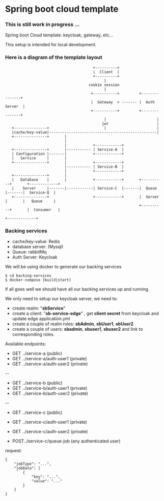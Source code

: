 # Spring boot cloud template 

### This is still work in progress ...


Spring boot Cloud template: keycloak, gateway, etc... 

This setup is intended for local development.


### Here is a diagram of the template layout

```
                                        +----------+                              
                                        |  Client  |                     
                                        +----------+                                
                                             |                                        
                                      cookie session                             
                                             |
                                       +-----------+         +---------------+  
                                       |  Gateway  + ------- |  Auth Server  |  
                                       +-----------+         +---------------+  
                                             |                       |
                                            jwt                      |      
   +---------------+                         |                       |                           
   |cache/key-value|-------------------------------------------------|                          
   +---------------+       |                                                     
                           |                                                             
                           |            +------------+                                   
   +---------------+       |----------- | Service-A  |                                              
   | Configuration |-------|            +------------+                                              
   |   Service     |       |                                                            
   +---------------+       |            +------------+                               
                           |----------- | Service-B  |                             
                           |            +------------+                           
   +---------------+       |                                                        
   |   Database    |       |            +------------+       +----------+       +-------------+
   |    Server     |-------|------------| Service-C  |-------|  Queue   |-------|  Service-Q  |
   +---------------+                    +------------+       |  Server  |       |   Queue     |
                                                             +----------+       |  Consumer   |
                                                                                +-------------+

```


### Backing services

- cache/key-value: Redis
- database server: (Mysql)
- Queue: rabbitMq
- Auth Server: Keycloak


We will be using docker to generate our backing services 

```
$ cd backing-services
$ docker-compose [build|start]
```

If all goes well we should have all our backing services up and running. 

We only need to setup our keycloak server, we need to:
- create realm: "**sbService**"
- create a client: "**sb-service-edge**" , get **client secret** from keycloak and update edge application.yml
- create a couple of realm roles: **sbAdmin**, **sbUser1**, **sbUser2**
- create a couple of users: **sbadmin**, **sbuser1**, **sbuser2** and link to corresponding roles.


Available endpoints:

- GET ../service-a (public)
- GET ../service-a/auth-user1 (private)
- GET ../service-a/auth-user2 (private)

--

- GET ../service-b (public)
- GET ../service-b/auth-user1 (private)
- GET ../service-b/auth-user2 (private)

--

- GET ../service-c (public)
- GET ../service-c/auth-user1 (private)
- GET ../service-c/auth-user2 (private)


- POST../service-c/queue-job (any authenticated user)

request:
```
{
    "jobType": "...",
    "jobData": [
        {
            "key": "...",
            "value": "..."
        }
    ]
}
```


